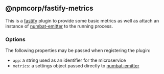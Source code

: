 ## @npmcorp/fastify-metrics

This is a [fastify](https://www.fastify.io) plugin to provide some basic metrics as well as attach an instance of [numbat-emitter](https://github.com/numbat-metrics/numbat-emitter) to the running process.

### Options

The following properties may be passed when registering the plugin:

- `app`: a string used as an identifier for the microservice
- `metrics`: a settings object passed directly to [numbat-emitter](https://github.com/numbat-metrics/numbat-emitter#configuration)
